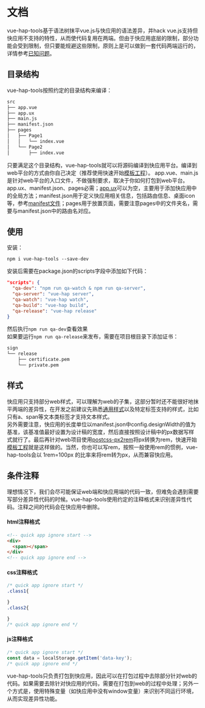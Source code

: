 # 文档
vue-hap-tools基于语法树抹平vue.js与快应用的语法差异，并hack vue.js支持但快应用不支持的特性，从而使代码复用在两端。但由于快应用底层的限制，部分功能会受到限制，但只要能规避这些限制，原则上是可以做到一套代码两端运行的，详情参考[已知问题](https://github.com/Youjingyu/vue-hap-tools/blob/master/docs/knownIssues.md)。
## 目录结构
vue-hap-tools按照约定的目录结构来编译：
```bash
src
├── app.vue
├── app.ux
├── main.js
├── manifest.json
├── pages
│   ├── Page1
│   │   └── index.vue
│   └── Page2
│       ├── index.vue
```
只要满足这个目录结构，vue-hap-tools就可以将源码编译到快应用平台。编译到web平台的方式由你自己决定（推荐使用快速开始[模板工程](https://github.com/Youjingyu/vue-hap)）。
app.vue、main.js是针对web平台的入口文件，不做强制要求，取决于你如何打包到web平台。app.ux、manifest.json、pages必需；[app.ux](https://doc.quickapp.cn/framework/source-file.html)可以为空，主要用于添加快应用中的全局方法；manifest.json用于定义快应用相关信息，包括路由信息、桌面icon等，参考[manifest文件](https://doc.quickapp.cn/framework/manifest.html)；pages用于放置页面，需要注意pages中的文件夹名，需要与manifest.json中的路由名对应。
## 使用
安装：
```
npm i vue-hap-tools --save-dev
```
安装后需要在package.json的scripts字段中添加如下代码：
```json
"scripts": {
  "qa-dev": "npm run qa-watch & npm run qa-server",
  "qa-server": "vue-hap server",
  "qa-watch": "vue-hap watch",
  "qa-build": "vue-hap build",
  "qa-release": "vue-hap release"
}
```
然后执行```npm run qa-dev```查看效果  
如果要运行```npm run qa-release```来发布，需要在项目根目录下添加证书：
```bash
sign
└── release
    ├── certificate.pem
    └── private.pem
```
## 样式
快应用只支持部分web样式，可以理解为web的子集，这部分暂时还不能很好地抹平两端的差异性，在开发之前建议先熟悉[通用样式](https://doc.quickapp.cn/widgets/common-styles.html)以及特定标签支持的样式，比如只有a、span等文本类标签才支持文本样式。  
另外需要注意，快应用的长度单位以manifest.json中config.designWidth的值为基准，该基准值最好设置为设计稿的宽度，然后直接按照设计稿中的px数据写样式就行了。最后再针对web项目使用[postcss-px2rem](https://www.npmjs.com/package/postcss-px2rem)将px转换为rem，快速开始[模板工程](https://github.com/Youjingyu/vue-hap)就是这样做的。当然，你也可以写rem，按照一般使用rem的惯例，vue-hap-tools会以 1rem=100px 的比率来将rem转为px，从而兼容快应用。
## 条件注释
理想情况下，我们会尽可能保证web端和快应用端的代码一致，但难免会遇到需要写部分差异性代码的时候。vue-hap-tools使用约定的注释格式来识别差异性代码。注释之间的代码会在快应用中删除。
#### html注释格式
```html
<!-- quick app ignore start -->
<div>
  <span></span>
</div>
<!-- quick app ignore end -->
```
#### css注释格式
```css
/* quick app ignore start */
.class1{

}
.class2{

}
/* quick app ignore end */
```
#### js注释格式
```js
/* quick app ignore start */
const data = localStorage.getItem('data-key');
/* quick app ignore end */
```
vue-hap-tools只负责打包到快应用，因此可以在打包过程中去除部分针对web的代码。如果需要去除针对快应用的代码，需要在打包到web的过程中处理；另外一个方式是，使用特殊变量（如快应用中没有window变量）来识别不同运行环境，从而实现差异性功能。
